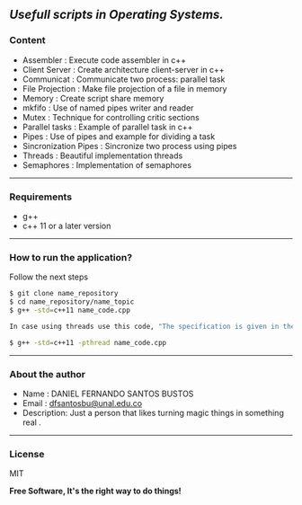 ***Usefull scripts in Operating Systems.***
---

### Content

* Assembler       : Execute code assembler in c++ 
* Client Server   : Create architecture client-server in c++
* Communicat      : Communicate two process: parallel task
* File Projection : Make file projection of a file in memory
* Memory          : Create script share memory 
* mkfifo          : Use of named pipes writer and reader
* Mutex           : Technique for controlling critic sections
* Parallel tasks  : Example of parallel task in c++
* Pipes           : Use of pipes and example for dividing a task
* Sincronization Pipes : Sincronize two process using pipes
* Threads         : Beautiful implementation threads 
* Semaphores      : Implementation of semaphores


---
### Requirements
* g++
* c++ 11 or a later version


---
### How to run the application?
Follow the next steps

```sh
$ git clone name_repository
$ cd name_repository/name_topic
$ g++ -std=c++11 name_code.cpp

In case using threads use this code, "The specification is given in the header of the file"

$ g++ -std=c++11 -pthread name_code.cpp

```
---

### About the author

* Name : DANIEL FERNANDO SANTOS BUSTOS
* Email : dfsantosbu@unal.edu.co
* Description: Just a person that likes turning  magic  things in something  real .

---

### License

MIT

**Free Software, It's the right way  to do things!**


